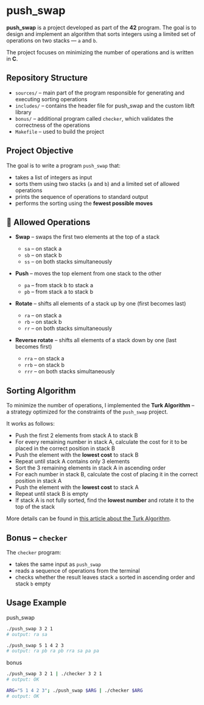 # push_swap

**push_swap** is a project developed as part of the **42** program. The goal is to design and implement an algorithm that sorts integers using a limited set of operations on two stacks — `a` and `b`.

The project focuses on minimizing the number of operations and is written in **C**.

## Repository Structure

- `sources/` – main part of the program responsible for generating and executing sorting operations  
- `includes/` – contains the header file for push_swap and the custom libft library  
- `bonus/` – additional program called `checker`, which validates the correctness of the operations  
- `Makefile` – used to build the project


## Project Objective

The goal is to write a program `push_swap` that:
- takes a list of integers as input
- sorts them using two stacks (`a` and `b`) and a limited set of allowed operations
- prints the sequence of operations to standard output
- performs the sorting using the **fewest possible moves**


## 🔧 Allowed Operations

- **Swap** – swaps the first two elements at the top of a stack  
    - `sa` – on stack a  
    - `sb` – on stack b  
    - `ss` – on both stacks simultaneously

- **Push** – moves the top element from one stack to the other  
    - `pa` – from stack b to stack a  
    - `pb` – from stack a to stack b

- **Rotate** – shifts all elements of a stack up by one (first becomes last)  
    - `ra` – on stack a  
    - `rb` – on stack b  
    - `rr` – on both stacks simultaneously

- **Reverse rotate** – shifts all elements of a stack down by one (last becomes first)  
    - `rra` – on stack a  
    - `rrb` – on stack b  
    - `rrr` – on both stacks simultaneously


## Sorting Algorithm

To minimize the number of operations, I implemented the **Turk Algorithm** – a strategy optimized for the constraints of the `push_swap` project.  

It works as follows:
- Push the first 2 elements from stack A to stack B  
- For every remaining number in stack A, calculate the cost for it to be placed in the correct position in stack B  
- Push the element with the **lowest cost** to stack B  
- Repeat until stack A contains only 3 elements  
- Sort the 3 remaining elements in stack A in ascending order  
- For each number in stack B, calculate the cost of placing it in the correct position in stack A  
- Push the element with the **lowest cost** to stack A  
- Repeat until stack B is empty  
- If stack A is not fully sorted, find the **lowest number** and rotate it to the top of the stack

More details can be found in [this article about the Turk Algorithm](https://medium.com/@ayogun/push-swap-c1f5d2d41e97).


## Bonus – `checker`

The `checker` program:
- takes the same input as `push_swap`
- reads a sequence of operations from the terminal
- checks whether the result leaves stack `a` sorted in ascending order and stack `b` empty


## Usage Example

push_swap
```bash
./push_swap 3 2 1
# output: ra sa

./push_swap 5 1 4 2 3
# output: ra pb ra pb rra sa pa pa
```

bonus
```bash
./push_swap 3 2 1 | ./checker 3 2 1
# output: OK

ARG="5 1 4 2 3"; ./push_swap $ARG | ./checker $ARG
# output: OK
```
